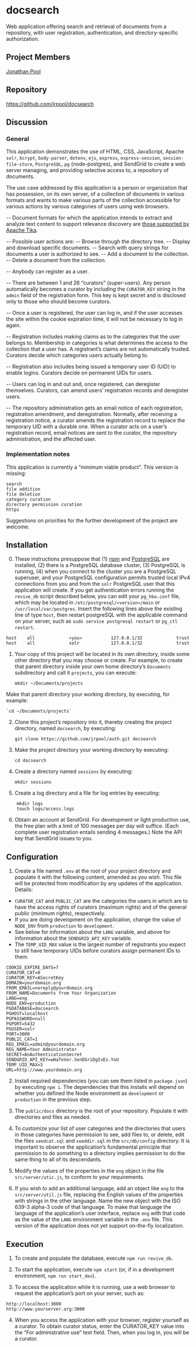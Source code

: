 # docsearch

Web application offering search and retrieval of documents from a repository, with user registration, authentication, and directory-specific authorization.

## Project Members

[Jonathan Pool](https://github.com/jrpool)

## Repository

https://github.com/jrpool/docsearch

## Discussion

### General

This application demonstrates the use of HTML, CSS, JavaScript, Apache `solr`, `bcrypt`, `body-parser`, `dotenv`, `ejs`, `express`, `express-session`, `session-file-store`, `PostgreSQL`, `pg` (node-postgres), and SendGrid to create a web server managing, and providing selective access to, a repository of documents.

The use case addressed by this application is a person or organization that has possession, on its own server, of a collection of documents in various formats and wants to make various parts of the collection accessible for various actions by various categories of users using web browsers.

-- Document formats for which the application intends to extract and analyze text content to support relevance discovery are <a href="http://tika.apache.org/1.16/formats.html">those supported by Apache Tika</a>.

-- Possible user actions are:
    -- Browse through the directory tree.
    -- Display and download specific documents.
    -- Search with query strings for documents a user is authorized to see.
    -- Add a document to the collection.
    -- Delete a document from the collection.

-- Anybody can register as a user.

-- There are between 1 and 26 “curators” (super-users). Any person automatically becomes a curator by including the `CURATOR_KEY` string in the `admin` field of the registration form. This key is kept secret and is disclosed only to those who should become curators.

-- Once a user is registered, the user can log in, and if the user accesses the site within the cookie expiration time, it will not be necessary to log in again.

-- Registration includes making claims as to the categories that the user belongs to. Membership in categories is what determines the access to the collection that a user has. A registrant’s claims are not automatically trusted. Curators decide which categories users actually belong to.

-- Registration also includes being issued a temporary user ID (UID) to enable logins. Curators decide on permanent UIDs for users.

-- Users can log in and out and, once registered, can deregister themselves. Curators, can amend users’ registration records and deregister users.

-- The repository administration gets an email notice of each registration, registration amendment, and deregistration. Normally, after receiving a registration notice, a curator amends the registration record to replace the temporary UID with a durable one. When a curator acts on a user’s registration record, email notices are sent to the curator, the repository administration, and the affected user.

### Implementation notes

This application is currently a “minimum viable product”. This version is missing:

```
search
file addition
file deletion
category curation
directory permission curation
https
```

Suggestions on priorities for the further development of the project are welcome.

## Installation

0. These instructions presuppose that (1) [npm][npm] and [PostgreSQL][pg] are installed, (2) there is a PostgreSQL database cluster, (3) PostgreSQL is running, (4) when you connect to the cluster you are a PostgreSQL superuser, and your PostgreSQL configuration permits trusted local IPv4 connections from you and from the `solr` PostgreSQL user that this application will create. If you get authentication errors running the `revive_db` script described below, you can edit your `pg_hba.conf` file, which may be located in `/etc/postgresql/«version»/main` or `/usr/local/var/postgres`. Insert the following lines above the existing line of type `host`, then restart postgreSQL with the applicable command on your server, such as `sudo service postgresql restart` or `pg_ctl restart`.

```
host    all             «you»           127.0.0.1/32             trust
host    all             solr            127.0.0.1/32             trust
```

1. Your copy of this project will be located in its own directory, inside some other directory that you may choose or create. For example, to create that parent directory inside your own home directory’s `Documents` subdirectory and call it `projects`, you can execute:

    `mkdir ~/Documents/projects`

Make that parent directory your working directory, by executing, for example:

    `cd ~/Documents/projects`

2. Clone this project’s repository into it, thereby creating the project directory, named `docsearch`, by executing:

    `git clone https://github.com/jrpool/auth.git docsearch`

3. Make the project directory your working directory by executing:

    `cd docsearch`

4. Create a directory named `sessions` by executing:

    `mkdir sessions`

5. Create a log directory and a file for log entries by executing:

```
    mkdir logs
    touch logs/access.logs
```

6. Obtain an account at SendGrid. For development or light production use, the free plan with a limit of 100 messages per day will suffice. (Each complete user registration entails sending 4 messages.) Note the API key that SendGrid issues to you.

## Configuration

1. Create a file named `.env` at the root of your project directory and populate it with the following content, amended as you wish. This file will be protected from modification by any updates of the application. Details:

- `CURATOR_CAT` and `PUBLIC_CAT` are the categories the users in which are to have the access rights of curators (maximum rights) and of the general public (minimum rights), respectively.
- If you are doing development on the application, change the value of `NODE_ENV` from `production` to `development`.
- See below for information about the `LANG` variable, and above for information about the `SENDGRID_API_KEY` variable.
- The `TEMP_UID_MAX` value is the largest number of registrants you expect to still have temporary UIDs before curators assign permanent IDs to them.

```
COOKIE_EXPIRE_DAYS=7
CURATOR_CAT=0
CURATOR_KEY=ASecretKey
DOMAIN=yourdomain.org
FROM_EMAIL=noreply@yourdomain.org
FROM_NAME=Documents from Your Organization
LANG=eng
NODE_ENV=production
PGDATABASE=docsearch
PGHOST=localhost
PGPASSWORD=null
PGPORT=5432
PGUSER=solr
PORT=3000
PUBLIC_CAT=1
REG_EMAIL=admin@yourdomain.org
REG_NAME=Your Administrator
SECRET=AnAuthenticationSecret
SENDGRID_API_KEY=wHaTeVer.SenDGriDgIvEs.YoU
TEMP_UID_MAX=3
URL=http://www.yourdomain.org
```

2. Install required dependencies (you can see them listed in `package.json`) by executing `npm i`. The dependencies that this installs will depend on whether you defined the Node environment as `development` or `production` in the previous step.

3. The `public/docs` directory is the root of your repository. Populate it with directories and files as needed.

4. To customize your list of user categories and the directories that users in those categories have permission to see, add files to, or delete, edit the files `seedcat.sql` and `seeddir.sql` in the `src/db/config` directory. It is important to observe the application’s fundamental principle that permission to do something to a directory implies permission to do the same thing to all of its descendants.

5. Modify the values of the properties in the `eng` object in the file `src/server/utic.js`, to conform to your requirements.

6. If you wish to add an additional language, add an object like `eng` to the `src/server/util.js` file, replacing the English values of the properties with strings in the other language. Name the new object with the ISO 639-3 alpha-3 code of that language. To make that language the language of the application’s user interface, replace `eng` with that code as the value of the `LANG` environment variable in the `.env` file. This version of the application does not yet support on-the-fly localization.

## Execution

1. To create and populate the database, execute `npm run revive_db`.

2. To start the application, execute `npm start` (or, if in a development environment, `npm run start_dev`).

3. To access the application while it is running, use a web browser to request the application’s port on your server, such as:

```
http://localhost:3000
http://www.yourserver.org:3000
```

4. When you access the application with your browser, register yourself as a curator. To obtain curator status, enter the CURATOR_KEY value into the “For administrative use” text field. Then, when you log in, you will be a curator.

[lg]: https://www.learnersguild.org
[npm]: https://www.npmjs.com/
[pg]: https://www.postgresql.org/
